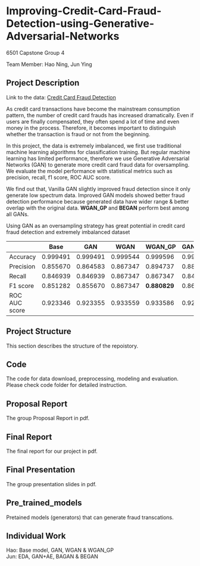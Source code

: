 # Improving-Credit-Card-Fraud-Detection-using-Generative-Adversarial-Networks
6501 Capstone Group 4 

Team Member: Hao Ning, Jun Ying

## Project Description 
Link to the data:  <a href="https://www.kaggle.com/mlg-ulb/creditcardfraud">Credit Card Fraud Detection</a>  

As credit card transactions have become the mainstream consumption pattern, the number of credit card frauds has increased dramatically. Even if users are finally compensated, they often spend a lot of time and even money in the process. Therefore, it becomes important to distinguish whether the transaction is fraud or not from the beginning.  

In this project, the data is extremely imbalanced, we first use traditional machine learning algorithms for classification training. But regular machine learning has limited performance, therefore we use Generative Adversarial Networks (GAN) to generate more credit card fraud data for oversampling. We evaluate the model performance with statistical metrics such as precision, recall, f1 score, ROC AUC score.   

We find out that, Vanilla GAN slightly improved fraud detection since it only generate low spectrum data. Improved GAN models showed better fraud detection performance
because generated data have wider range & better overlap with the original data. **WGAN_GP** and **BEGAN** perform best among all GANs.  

Using GAN as an oversampling strategy has great potential in credit card fraud detection and extremely imbalanced dataset

|               | Base     | GAN      | WGAN     |**WGAN_GP**| GAN + AE |**BEGAN**| BAGAN    |
|---------------|----------|----------|----------|----------|----------|----------|----------|
| Accuracy      | 0.999491 | 0.999491 | 0.999544 | 0.999596 | 0.999544 | 0.999596 | 0.999544 |
| Precision     | 0.855670 | 0.864583 | 0.867347 | 0.894737 | 0.882979 | 0.903226 | 0.867347 |
| Recall        | 0.846939 | 0.846939 | 0.867347 | 0.867347 | 0.846939 | 0.857143 | 0.867347 |
| F1 score      | 0.851282 | 0.855670 | 0.867347 |**0.880829** | 0.864583 | **0.879581** | 0.867347 |
| ROC AUC score | 0.923346 | 0.923355 | 0.933559 | 0.933586 | 0.923373 | 0.928492 | 0.933559 |

## Project Structure
This section describes the structure of the repoistory.

## Code
The code for data download, preprocessing, modeling and evaluation.  
Please check code folder for detailed instruction.   

## Proposal Report
The group Proposal Report in pdf. 

## Final Report
The final report for our project in pdf.

## Final Presentation
The group presentation slides in pdf.  

## Pre_trained_models
Pretained models (generators) that can generate fraud transcations.

## Individual Work  
Hao: Base model, GAN, WGAN & WGAN_GP  
Jun: EDA, GAN+AE, BAGAN & BEGAN  

